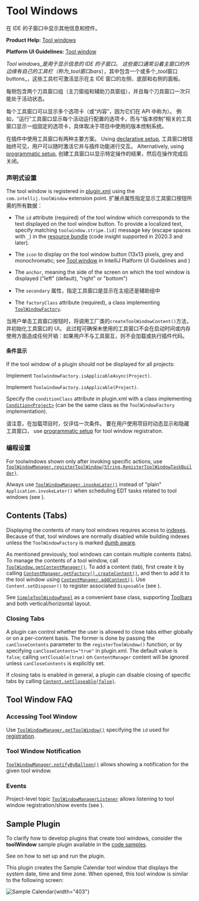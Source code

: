 <!-- Copyright 2000-2024 JetBrains s.r.o. and contributors. Use of this source code is governed by the Apache 2.0 license. -->

# Tool Windows

<link-summary>在 IDE 的子窗口中显示其他信息和控件。</link-summary>

<tldr>

**Product Help:** [Tool windows](https://www.jetbrains.com/help/idea/tool-windows.html)

**Platform UI Guidelines:** [Tool window](https://jetbrains.design/intellij/components/tool_window/)

</tldr>

_Tool windows_是用于显示信息的 IDE 的子窗口。
这些窗口通常沿着主窗口的外边缘有自己的工具栏（称为_tool窗口bars_），其中包含一个或多个_tool窗口buttons_，这些工具栏可激活显示在主 IDE 窗口的左侧、底部和右侧的面板。

每侧包含两个刀具窗口组（主刀窗组和辅助刀具窗组），并且每个刀具窗口一次只能处于活动状态。

每个工具窗口可以显示多个选项卡（或“内容”，因为它们在 API 中称为）。
例如，“<control>运行</control>”工具窗口显示每个活动运行配置的选项卡，而与“版本控制”相关的工具窗口显示一组固定的选项卡，具体取决于项目中使用的版本控制系统。

在插件中使用工具窗口有两种主要方案。
Using [declarative setup](#declarative-setup), 工具窗口按钮始终可见，用户可以随时激活它并与插件功能进行交互。
Alternatively, using [programmatic setup](#programmatic-setup), 创建工具窗口以显示特定操作的结果，然后在操作完成后关闭。

### 声明式设置

The tool window is registered in <path>[plugin.xml](plugin_configuration_file.md)</path> using the `com.intellij.toolWindow` extension point.
扩展点属性指定显示工具窗口按钮所需的所有数据：

* The `id` attribute (required) of the tool window which corresponds to the text displayed on the tool window button.
To provide a localized text, specify matching `toolwindow.stripe.[id]` message key (escape spaces with `_`) in the [resource bundle](plugin_configuration_file.md#idea-plugin__resource-bundle) (code insight supported in 2020.3 and later).

* The `icon` to display on the tool window button (13x13 pixels, grey and monochromatic; see [Tool window](https://jetbrains.design/intellij/components/tool_window/#07) in IntelliJ Platform UI Guidelines and [](icons.md))

* The `anchor`, meaning the side of the screen on which the tool window is displayed ("left" (default), "right" or "bottom")

* The `secondary` 属性，指定工具窗口是显示在主组还是辅助组中

* The `factoryClass` attribute (required), a class implementing [`ToolWindowFactory`](%gh-ic%/platform/platform-api/src/com/intellij/openapi/wm/ToolWindowFactory.kt).

当用户单击工具窗口按钮时，将调用工厂类的`createToolWindowContent()`方法，并初始化工具窗口的 UI。
此过程可确保未使用的工具窗口不会在启动时间或内存使用方面造成任何开销：如果用户不与工具窗互，则不会加载或执行插件代码。

#### 条件显示

If the tool window of a plugin should not be displayed for all projects:

<tabs>

<tab title="2023.3 and later">

Implement `ToolwindowFactory.isApplicableAsync(Project)`.

</tab>

<tab title="2021.1 and later">

Implement `ToolwindowFactory.isApplicable(Project)`.

</tab>

<tab title="2019.3 and earlier">

Specify the `conditionClass` attribute in <path>plugin.xml</path> with a class implementing [`Condition<Project>`](%gh-ic%/platform/util/src/com/intellij/openapi/util/Condition.java) (can be the same class as the `ToolWindowFactory` implementation).

</tab>

</tabs>

请注意，在加载项目时，仅评估一次条件。
要在用户使用项目时动态显示和隐藏工具窗口， use [programmatic setup](#programmatic-setup) for tool window registration.

### 编程设置

For toolwindows shown only after invoking specific actions, use [`ToolWindowManager.registerToolWindow(String,RegisterToolWindowTaskBuilder)`](%gh-ic%/platform/platform-api/src/com/intellij/openapi/wm/ToolWindowManager.kt).

Always use [`ToolWindowManager.invokeLater()`](%gh-ic%/platform/platform-api/src/com/intellij/openapi/wm/ToolWindowManager.kt) instead of "plain" `Application.invokeLater()` when scheduling EDT tasks related to tool windows (see [](general_threading_rules.md)).

## Contents (Tabs)

Displaying the contents of many tool windows requires access to [indexes](indexing_and_psi_stubs.md).
Because of that, tool windows are normally disabled while building indexes unless the `ToolWindowFactory` is marked [dumb aware](indexing_and_psi_stubs.md#DumbAwareAPI).

As mentioned previously, tool windows can contain multiple contents (tabs).
To manage the contents of a tool window, call [`ToolWindow.getContentManager()`](%gh-ic%/platform/ide-core/src/com/intellij/openapi/wm/ToolWindow.java).
To add a content (tab), first create it by calling [`ContentManager.getFactory().createContent()`](%gh-ic%/platform/ide-core/src/com/intellij/ui/content/ContentManager.java), and then to add it to the tool window using [`ContentManager.addContent()`](%gh-ic%/platform/ide-core/src/com/intellij/ui/content/ContentManager.java).
Use `Content.setDisposer()` to register associated `Disposable` (see [](disposers.md)).

See [`SimpleToolWindowPanel`](%gh-ic%/platform/platform-api/src/com/intellij/openapi/ui/SimpleToolWindowPanel.java) as a convenient base class, supporting [Toolbars](basic_action_system.md#building-ui-from-actions) and both vertical/horizontal layout.

### Closing Tabs

A plugin can control whether the user is allowed to close tabs either globally or on a per-content basis.
The former is done by passing the `canCloseContents` parameter to the `registerToolWindow()` function, or by specifying `canCloseContents="true"` in <path>plugin.xml</path>.
The default value is `false`; calling `setClosable(true)` on `ContentManager` content will be ignored unless `canCloseContents` is explicitly set.

If closing tabs is enabled in general, a plugin can disable closing of specific tabs by calling [`Content.setCloseable(false)`](%gh-ic%/platform/ide-core/src/com/intellij/ui/content/Content.java).

## Tool Window FAQ

### Accessing Tool Window

Use [`ToolWindowManager.getToolWindow()`](%gh-ic%/platform/platform-api/src/com/intellij/openapi/wm/ToolWindowManager.kt) specifying the `id` used for [registration](#declarative-setup).

### Tool Window Notification

[`ToolWindowManager.notifyByBalloon()`](%gh-ic%/platform/platform-api/src/com/intellij/openapi/wm/ToolWindowManager.kt) allows showing a notification for the given tool window.

### Events

Project-level topic [`ToolWindowManagerListener`](%gh-ic%/platform/platform-impl/src/com/intellij/openapi/wm/ex/ToolWindowManagerListener.java) allows listening to tool window registration/show events (see [](plugin_listeners.md)).

## Sample Plugin

To clarify how to develop plugins that create tool windows, consider the **toolWindow** sample plugin available in the [code samples](%gh-sdk-samples%/tool_window).

See [](code_samples.md) on how to set up and run the plugin.

This plugin creates the <control>Sample Calendar</control> tool window that displays the system date, time and time zone.
When opened, this tool window is similar to the following screen:

![Sample Calendar](sample_calendar.png){width="403"}
